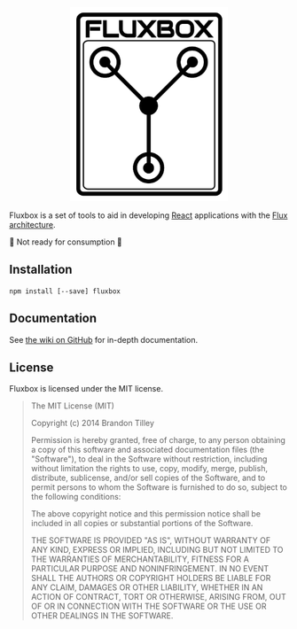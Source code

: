 <div align="center">
<img src="fluxbox.svg" height="350" alt="Fluxbox" title="Fluxbox">
</div>

Fluxbox is a set of tools to aid in developing
[React](http://facebook.github.io/react/) applications with the [Flux
architecture](http://facebook.github.io/react/docs/flux-overview.html).

:construction: Not ready for consumption :construction:

Installation
------------

    npm install [--save] fluxbox

Documentation
-------------

See [the wiki on GitHub](https://github.com/BinaryMuse/fluxbox/wiki) for
in-depth documentation.

License
-------

Fluxbox is licensed under the MIT license.

> The MIT License (MIT)
>
> Copyright (c) 2014 Brandon Tilley
>
> Permission is hereby granted, free of charge, to any person obtaining a copy
> of this software and associated documentation files (the "Software"), to deal
> in the Software without restriction, including without limitation the rights
> to use, copy, modify, merge, publish, distribute, sublicense, and/or sell
> copies of the Software, and to permit persons to whom the Software is
> furnished to do so, subject to the following conditions:
>
> The above copyright notice and this permission notice shall be included in
> all copies or substantial portions of the Software.
>
> THE SOFTWARE IS PROVIDED "AS IS", WITHOUT WARRANTY OF ANY KIND, EXPRESS OR
> IMPLIED, INCLUDING BUT NOT LIMITED TO THE WARRANTIES OF MERCHANTABILITY,
> FITNESS FOR A PARTICULAR PURPOSE AND NONINFRINGEMENT. IN NO EVENT SHALL THE
> AUTHORS OR COPYRIGHT HOLDERS BE LIABLE FOR ANY CLAIM, DAMAGES OR OTHER
> LIABILITY, WHETHER IN AN ACTION OF CONTRACT, TORT OR OTHERWISE, ARISING FROM,
> OUT OF OR IN CONNECTION WITH THE SOFTWARE OR THE USE OR OTHER DEALINGS IN
> THE SOFTWARE.
